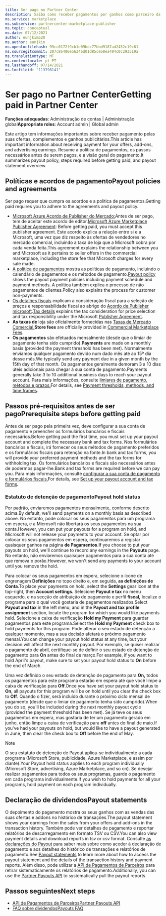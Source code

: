 ```yaml
---
title: Ser pago no Partner Center
description: Saiba como receber pagamentos por ganhos como parceiro da Microsoft, como por exemplo através de ofertas de marketplace comercial, programas de incentivo e o programa Fornecedor de Soluções em Nuvem. Inclui política de pagamento, estatuto de detenção de pagamento e declarações de pagamento.
ms.service: marketplace
ms.subservice: partnercenter-marketplace-publisher
ms.topic: conceptual
ms.date: 07/12/2021
author: eunjkim520
ms.author: eunjkim
ms.openlocfilehash: 99cc0172f9cb1e09bdc77bbd9187ad2452c19c61
ms.sourcegitcommit: 207c86406e56346d01d85ce50ea494c0c293519a
ms.translationtype: MT
ms.contentlocale: pt-PT
ms.lasthandoff: 07/14/2021
ms.locfileid: "113798141"
---
```

# <a name="getting-paid-in-partner-center"></a><span data-ttu-id="81593-104">Ser pago no Partner Center</span><span class="sxs-lookup"><span data-stu-id="81593-104">Getting paid in Partner Center</span></span>

<span data-ttu-id="81593-105">**Funções adequadas**: Administração de contas | Administração global</span><span class="sxs-lookup"><span data-stu-id="81593-105">**Appropriate roles**: Account admin | Global admin</span></span>

<span data-ttu-id="81593-106">Este artigo tem informações importantes sobre receber pagamento pelas suas ofertas, complementos e ganhos publicitários.</span><span class="sxs-lookup"><span data-stu-id="81593-106">This article has important information about receiving payment for your offers, add-ons, and advertising earnings.</span></span> <span data-ttu-id="81593-107">Resume a política de pagamentos, os passos necessários antes de serem pagos, e a visão geral do pagamento.</span><span class="sxs-lookup"><span data-stu-id="81593-107">It summarizes payout policy, steps required before getting paid, and payout statement overview.</span></span>

## <a name="payout-policies-and-agreements"></a><span data-ttu-id="81593-108">Políticas e acordos de pagamento</span><span class="sxs-lookup"><span data-stu-id="81593-108">Payout policies and agreements</span></span>

<span data-ttu-id="81593-109">Ser pago requer que cumpra os acordos e a política de pagamentos.</span><span class="sxs-lookup"><span data-stu-id="81593-109">Getting paid requires you to adhere to the agreements and payout policy.</span></span>

- <span data-ttu-id="81593-110">[Microsoft Azure Acordo de Publisher do Mercado:](/legal/marketplace/msft-publisher-agreement)Antes de ser pago, tem de aceitar este acordo de editor.</span><span class="sxs-lookup"><span data-stu-id="81593-110">[Microsoft Azure Marketplace Publisher Agreement](/legal/marketplace/msft-publisher-agreement):  Before getting paid, you must accept this publisher agreement.</span></span> <span data-ttu-id="81593-111">Este acordo explica a relação entre si e a Microsoft, uma vez que diz respeito às ofertas de vendedores no mercado comercial, incluindo a taxa de loja que a Microsoft cobra por cada venda feita.</span><span class="sxs-lookup"><span data-stu-id="81593-111">This agreement explains the relationship between you and Microsoft as it pertains to seller offers in the commercial marketplace, including the store fee that Microsoft charges for every sale made.</span></span>
- <span data-ttu-id="81593-112">[A política de pagamentos](payout-policy-details.md) mostra as políticas de pagamento, incluindo o calendário de pagamentos e os métodos de pagamento.</span><span class="sxs-lookup"><span data-stu-id="81593-112">[Payout policy](payout-policy-details.md) shows the payout payment policies including payment schedule and payment methods.</span></span> <span data-ttu-id="81593-113">A política também explica o processo de não pagamentos de clientes.</span><span class="sxs-lookup"><span data-stu-id="81593-113">Policy also explains the process for customer non-payments.</span></span>
- <span data-ttu-id="81593-114">[Os detalhes fiscais](tax-details-marketplace.md) explicam a consideração fiscal para a seleção de preços e responsabilidade fiscal ao abrigo do [Acordo de Publisher microsoft](/legal/marketplace/msft-publisher-agreement).</span><span class="sxs-lookup"><span data-stu-id="81593-114">[Tax details](tax-details-marketplace.md) explains the tax consideration for price selection and tax responsibility under the Microsoft [Publisher Agreement](/legal/marketplace/msft-publisher-agreement).</span></span>
- <span data-ttu-id="81593-115">**As taxas de** loja são oficialmente fornecidas nas [Taxas de Mercado Comercial.](/azure/marketplace/marketplace-commercial-transaction-capabilities-and-considerations)</span><span class="sxs-lookup"><span data-stu-id="81593-115">**Store fees** are officially provided in [Commercial Marketplace Fees](/azure/marketplace/marketplace-commercial-transaction-capabilities-and-considerations).</span></span>
- <span data-ttu-id="81593-116">**Os pagamentos** são efetuados mensalmente (desde que o limiar de pagamento tenha sido cumprido).</span><span class="sxs-lookup"><span data-stu-id="81593-116">**Payments** are made on a monthly basis (provided the payment threshold has been met).</span></span> <span data-ttu-id="81593-117">Normalmente enviamos qualquer pagamento devido num dado mês até ao 15º dia desse mês.</span><span class="sxs-lookup"><span data-stu-id="81593-117">We typically send any payment due in a given month by the 15th day of that month.</span></span> <span data-ttu-id="81593-118">Os pagamentos geralmente demoram 3 a 10 dias úteis adicionais para chegar à sua conta de pagamento.</span><span class="sxs-lookup"><span data-stu-id="81593-118">Payments generally take 3 to 10 additional business days to reach your payout account.</span></span> <span data-ttu-id="81593-119">Para mais informações, consulte [limiares de pagamento, métodos e prazos.](payment-thresholds-methods-timeframes.md)</span><span class="sxs-lookup"><span data-stu-id="81593-119">For details, see [Payment thresholds, methods, and time frames](payment-thresholds-methods-timeframes.md).</span></span>

## <a name="prerequisite-steps-before-getting-paid"></a><span data-ttu-id="81593-120">Passos pré-requisitos antes de ser pago</span><span class="sxs-lookup"><span data-stu-id="81593-120">Prerequisite steps before getting paid</span></span>

<span data-ttu-id="81593-121">Antes de ser pago pela primeira vez, deve configurar a sua conta de pagamento e preencher os formulários bancários e fiscais necessários.</span><span class="sxs-lookup"><span data-stu-id="81593-121">Before getting paid the first time, you must set up your payout account and complete the necessary bank and tax forms.</span></span> <span data-ttu-id="81593-122">Nos formulários bancários e fiscais, irá fornecer os seus métodos de pagamento preferidos e os formulários fiscais para retenção na fonte.</span><span class="sxs-lookup"><span data-stu-id="81593-122">In bank and tax forms, you will provide your preferred payment methods and the tax forms for withholding tax.</span></span> <span data-ttu-id="81593-123">Os formulários bancários e fiscais são necessários antes de podermos pagar-lhe.</span><span class="sxs-lookup"><span data-stu-id="81593-123">Bank and tax forms are required before we can pay you.</span></span> <span data-ttu-id="81593-124">Para mais informações, consulte [configurar a sua conta de pagamento e formulários fiscais.](set-up-your-payout-account.md)</span><span class="sxs-lookup"><span data-stu-id="81593-124">For details, see [Set up your payout account and tax forms](set-up-your-payout-account.md).</span></span>

### <a name="payout-hold-status"></a><span data-ttu-id="81593-125">Estatuto de detenção de pagamento</span><span class="sxs-lookup"><span data-stu-id="81593-125">Payout hold status</span></span>

<span data-ttu-id="81593-126">Por padrão, enviaremos pagamentos mensalmente, conforme descrito acima.</span><span class="sxs-lookup"><span data-stu-id="81593-126">By default, we'll send payments on a monthly basis as described above.</span></span> <span data-ttu-id="81593-127">No entanto, pode colocar os seus pagamentos para um programa em espera, e a Microsoft não libertará os seus pagamentos na sua conta.</span><span class="sxs-lookup"><span data-stu-id="81593-127">However, you can put your payouts for a program on hold, and Microsoft will not release your payments to your account.</span></span> <span data-ttu-id="81593-128">Se optar por colocar os seus pagamentos em espera, continuaremos a registar quaisquer ganhos na página **de Pagamentos.**</span><span class="sxs-lookup"><span data-stu-id="81593-128">If you choose to put your payouts on hold, we'll continue to record any earnings in the **Payouts** page.</span></span> <span data-ttu-id="81593-129">No entanto, não enviaremos quaisquer pagamentos para a sua conta até que remova o porão.</span><span class="sxs-lookup"><span data-stu-id="81593-129">However, we won't send any payments to your account until you remove the hold.</span></span>

<span data-ttu-id="81593-130">Para colocar os seus pagamentos em espera, selecione o ícone de engrenagem **Definições** no topo direito e, em seguida, **as definições de Conta**.</span><span class="sxs-lookup"><span data-stu-id="81593-130">To place your payments on hold, select the **Settings** gear icon at the top-right, then **Account settings**.</span></span> <span data-ttu-id="81593-131">Selecione **Payout e tax** no menu esquerdo, e na secção de atribuição de pagamento e perfil **fiscal,** localize o programa para o qual você gostaria de pagamentos realizados.</span><span class="sxs-lookup"><span data-stu-id="81593-131">Select **Payout and tax** in the left menu, and in the **Payout and tax profile assignment** section, locate the program for which you would like payments held.</span></span> <span data-ttu-id="81593-132">Selecione a caixa de verificação **Hold my Payment** para guardar pagamentos para este programa.</span><span class="sxs-lookup"><span data-stu-id="81593-132">Select the **Hold my Payment** check box to hold payments for this program.</span></span> <span data-ttu-id="81593-133">Pode alterar o seu estado de detenção a qualquer momento, mas a sua decisão afetará o próximo pagamento mensal.</span><span class="sxs-lookup"><span data-stu-id="81593-133">You can change your payout hold status at any time, but your decision will affect the next monthly payout.</span></span> <span data-ttu-id="81593-134">Por exemplo, se quiser realizar o pagamento de abril, certifique-se de definir o seu estado de detenção de pagamento para **On** antes do final de março.</span><span class="sxs-lookup"><span data-stu-id="81593-134">For example, if you want to hold April's payout, make sure to set your payout hold status to **On** before the end of March.</span></span>

<span data-ttu-id="81593-135">Uma vez definido o seu estado de detenção de pagamento para **On,** todos os pagamentos para este programa estarão em espera até que você limpe a caixa de verificação para **Off**.</span><span class="sxs-lookup"><span data-stu-id="81593-135">Once you have set your payout hold status to **On**, all payouts for this program will be on hold until you clear the check box to **Off**.</span></span> <span data-ttu-id="81593-136">Quando o fizer, será incluído durante o próximo ciclo mensal de pagamento (desde que o limiar de pagamento tenha sido cumprido).</span><span class="sxs-lookup"><span data-stu-id="81593-136">When you do so, you'll be included during the next monthly payout cycle (provided the payment threshold has been met).</span></span> <span data-ttu-id="81593-137">Se já teve os seus pagamentos em espera, mas gostaria de ter um pagamento gerado em junho, então limpe a caixa de verificação para **off** antes do final de maio.</span><span class="sxs-lookup"><span data-stu-id="81593-137">If you've had your payouts on hold, but would like to have a payout generated in June, then clear the check box to **Off** before the end of May.</span></span>

>[!Note]
> <span data-ttu-id="81593-138">O seu estatuto de detenção de Payout aplica-se individualmente a cada programa (Microsoft Store, publicidade, Azure Marketplace, e assim por diante).</span><span class="sxs-lookup"><span data-stu-id="81593-138">Your Payout hold status applies to each program individually (Microsoft Store, advertising, Azure Marketplace, and so on).</span></span> <span data-ttu-id="81593-139">Se desejar realizar pagamentos para todos os seus programas, guarde o pagamento em cada programa individualmente.</span><span class="sxs-lookup"><span data-stu-id="81593-139">If you wish to hold payments for all your programs, hold payment on each program individually.</span></span>

## <a name="payout-statements"></a><span data-ttu-id="81593-140">Declaração de dividendos</span><span class="sxs-lookup"><span data-stu-id="81593-140">Payout statements</span></span>

<span data-ttu-id="81593-141">O depoimento do pagamento mostra os seus ganhos com as vendas das suas ofertas e addons no histórico de transações.</span><span class="sxs-lookup"><span data-stu-id="81593-141">The payout statement shows your earnings from the sales from your offers and add-ons in the transaction history.</span></span> <span data-ttu-id="81593-142">Também pode ver detalhes de pagamento e reportar relatórios de descarregamento em formato TSV ou CSV.</span><span class="sxs-lookup"><span data-stu-id="81593-142">You can also view payment details and download reports in tsv or csv format.</span></span> <span data-ttu-id="81593-143">Consulte [as declarações do Payout](payout-statement.md) para saber mais sobre como aceder à declaração de pagamento e aos detalhes do histórico de transações e relatórios de pagamento.</span><span class="sxs-lookup"><span data-stu-id="81593-143">See [Payout statements](payout-statement.md) to learn more about how to access the payout statement and the details of the transaction history and payment reports.</span></span> <span data-ttu-id="81593-144">Além disso, pode utilizar a [API de Pagamentos de Parceiros](https://apidocs.microsoft.com/services/partnerpayouts) para retirar sistematicamente os relatórios de pagamento.</span><span class="sxs-lookup"><span data-stu-id="81593-144">Additionally, you can use the [Partner Payouts API](https://apidocs.microsoft.com/services/partnerpayouts) to systematically pull the payout reports.</span></span>

## <a name="next-steps"></a><span data-ttu-id="81593-145">Passos seguintes</span><span class="sxs-lookup"><span data-stu-id="81593-145">Next steps</span></span>

- [<span data-ttu-id="81593-146">API de Pagamentos de Parceiros</span><span class="sxs-lookup"><span data-stu-id="81593-146">Partner Payouts API</span></span>](https://apidocs.microsoft.com/services/partnerpayouts)
- [<span data-ttu-id="81593-147">FAQ sobre dividendos</span><span class="sxs-lookup"><span data-stu-id="81593-147">Payouts FAQ</span></span>](payout-faq.yml)